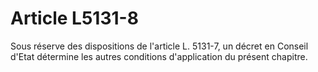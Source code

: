 # Article L5131-8

Sous réserve des dispositions de l'article L. 5131-7, un décret en Conseil d'Etat détermine les autres conditions d'application du présent chapitre.